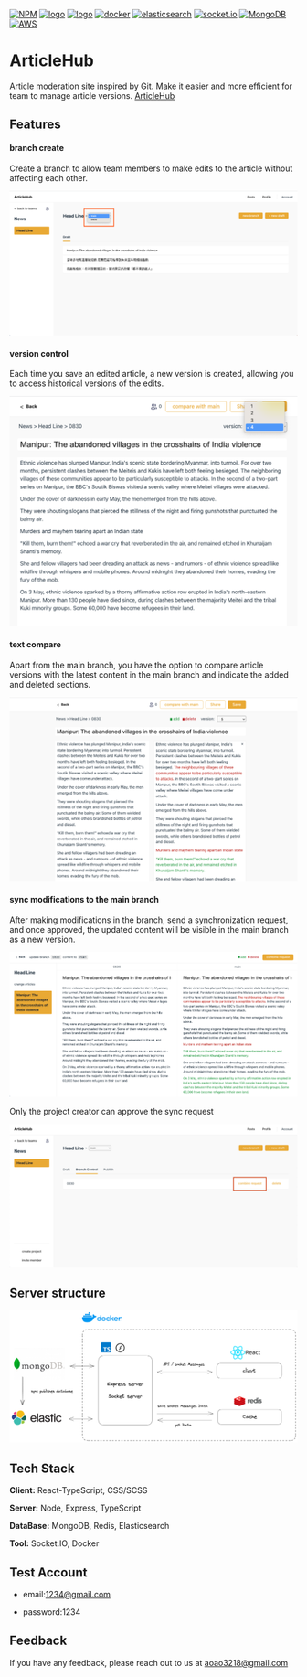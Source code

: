 [![NPM](https://img.shields.io/badge/NPM-ba443f?style=for-the-badge&logo=npm&logoColor=white)](https://www.npmjs.com/)
[![logo](https://img.shields.io/badge/Node.js-43853D?style=for-the-badge&logo=node.js&logoColor=white)](https://nodejs.org/en/)
[![logo](https://img.shields.io/badge/HTML5-E34F26?style=for-the-badge&logo=html5&logoColor=white)](https://www.w3schools.com/html/)
[![docker](https://img.shields.io/badge/docker-2496ED?style=for-the-badge&logo=docker&logoColor=white)](https://www.docker.com/)
[![elasticsearch](https://img.shields.io/badge/elasticsearch-005571?style=for-the-badge&logo=elasticsearch&logoColor=white)](https://www.elastic.co/)
[![socket.io](https://img.shields.io/badge/socket.io-010101?style=for-the-badge&logo=socket.io&logoColor=white)](https://socket.io/)
[![MongoDB](https://img.shields.io/badge/mongodb-4479A1?style=for-the-badge&logo=mongodb&logoColor=white)](https://www.mongodb.com/)
[![AWS](https://img.shields.io/badge/AWS-232F3E?style=for-the-badge&logo=amazon-aws&logoColor=white)](https://aws.amazon.com/)

# ArticleHub

Article moderation site inspired by Git. Make it easier and more efficient for team to manage article versions.
[ArticleHub](https://emmalinstudio.com/)

## Features

#### branch create

Create a branch to allow team members to make edits to the article without affecting each other.

![img](./img/branch.png)

#### version control

Each time you save an edited article, a new version is created, allowing you to access historical versions of the edits.

![img](./img/version%20contorl.png)

#### text compare

Apart from the main branch, you have the option to compare article versions with the latest content in the main branch and indicate the added and deleted sections.

![img](./img/text%20compare.png)

#### sync modifications to the main branch

After making modifications in the branch, send a synchronization request, and once approved, the updated content will be visible in the main branch as a new version.

![img](./img/requset.png)

Only the project creator can approve the sync request

![img](./img/approve.png)

## Server structure

![img](./img/structure.png)

## Tech Stack

**Client:** React-TypeScript, CSS/SCSS

**Server:** Node, Express, TypeScript

**DataBase:** MongoDB, Redis, Elasticsearch

**Tool:** Socket.IO, Docker

## Test Account

- email:1234@gmail.com

- password:1234

## Feedback

If you have any feedback, please reach out to us at aoao3218@gmail.com
